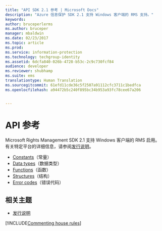 ```yaml
---
title: "API SDK 2.1 参考 | Microsoft Docs"
description: "Azure 信息保护 SDK 2.1 支持 Windows 客户端的 RMS 支持。"
keywords: 
author: bruceperlerms
ms.author: bruceper
manager: mbaldwin
ms.date: 02/23/2017
ms.topic: article
ms.prod: 
ms.service: information-protection
ms.technology: techgroup-identity
ms.assetid: 6dcfa840-026b-4728-b53c-2c9c730fcf84
audience: developer
ms.reviewer: shubhamp
ms.suite: ems
translationtype: Human Translation
ms.sourcegitcommit: 61efd11cde36c5f2507a91112cfc3711c1bedfca
ms.openlocfilehash: a94472b5c240f895bc34b953a93fc78cee67a206


---
```


# <a name="api-reference"></a>API 参考

Microsoft Rights Management SDK 2.1 支持 Windows 客户端的 RMS 启用。 有关特定平台的详细信息，请参阅[发行说明](release-notes-rtm.md)。
- [Constants](https://msdn.microsoft.com/library/hh535291.aspx)（常量）
- [Data types](https://msdn.microsoft.com/library/hh535288.aspx)（数据类型）
- [Functions](https://msdn.microsoft.com/library/hh535289.aspx)（函数）
- [Structures](https://msdn.microsoft.com/library/hh535294.aspx)（结构）
- [Error codes](https://msdn.microsoft.com/library/hh535248.aspx)（错误代码）



## <a name="related-topics"></a>相关主题

* [发行说明](release-notes-rtm.md)

[!INCLUDE[Commenting house rules](../includes/houserules.md)]


<!--HONumber=Jan17_HO4-->



